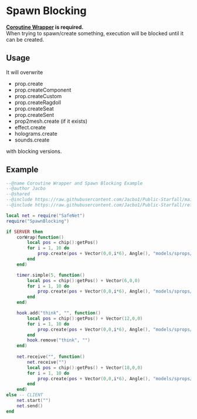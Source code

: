 # Spawn Blocking
**[Coroutine Wrapper](https://github.com/Jacbo1/Public-Starfall/tree/main/Coroutine%20Wrapper) is required.**  
When trying to spawn/create something, execution will be blocked until it can be created.
## Usage
It will overwrite
* prop.create
* prop.createComponent
* prop.createCustom
* prop.createRagdoll
* prop.createSeat
* prop.createSent
* prop2mesh.create (if it exists)
* effect.create
* holograms.create
* sounds.create  

with blocking versions.
## Example
```lua
--@name Coroutine Wrapper and Spawn Blocking Example
--@author Jacbo
--@shared
--@include https://raw.githubusercontent.com/Jacbo1/Public-Starfall/main/SafeNet/safeNet.lua as SafeNet
--@include https://raw.githubusercontent.com/Jacbo1/Public-Starfall/refs/heads/main/Spawn%20Blocking/spawn_blocking.lua as SpawnBlocking

local net = require("SafeNet")
require("SpawnBlocking")

if SERVER then
    corWrap(function()
        local pos = chip():getPos()
        for i = 1, 10 do
            prop.create(pos + Vector(0,0,i*6), Angle(), "models/sprops/cuboids/height06/size_1/cube_6x6x6.mdl", true)
        end
    end)

    timer.simple(5, function()
        local pos = chip():getPos() + Vector(6,0,0)
        for i = 1, 10 do
            prop.create(pos + Vector(0,0,i*6), Angle(), "models/sprops/cuboids/height06/size_1/cube_6x6x6.mdl", true)
        end
    end)

    hook.add("think", "", function()
        local pos = chip():getPos() + Vector(12,0,0)
        for i = 1, 10 do
            prop.create(pos + Vector(0,0,i*6), Angle(), "models/sprops/cuboids/height06/size_1/cube_6x6x6.mdl", true)
        end
        hook.remove("think", "")
    end)
    
    net.receive("", function()
        net.receive("")
        local pos = chip():getPos() + Vector(18,0,0)
        for i = 1, 10 do
            prop.create(pos + Vector(0,0,i*6), Angle(), "models/sprops/cuboids/height06/size_1/cube_6x6x6.mdl", true)
        end
    end)
else -- CLIENT
    net.start("")
    net.send()
end
```

